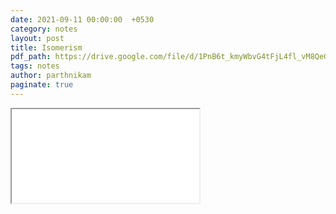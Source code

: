 ```yaml
---
date: 2021-09-11 00:00:00  +0530
category: notes
layout: post
title: Isomerism
pdf_path: https://drive.google.com/file/d/1PnB6t_kmyWbvG4tFjL4fl_vM8QeGVpCv/preview?usp=sharing
tags: notes
author: parthnikam
paginate: true
---
```


<iframe class="embed-pdf" src="{{ page.pdf_path }}#toolbar=0" seamless="seamless" scrolling="no" style="overflow:hidden"></iframe>
